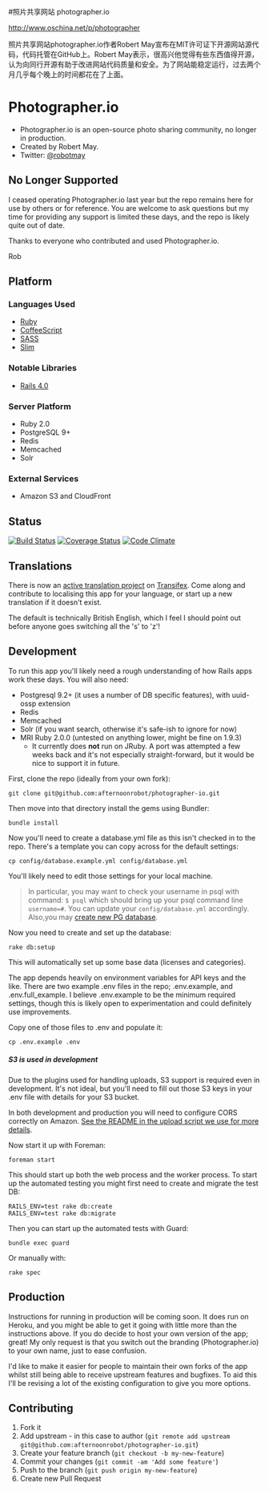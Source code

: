 
#照片共享网站 photographer.io

http://www.oschina.net/p/photographer

照片共享网站photographer.io作者Robert May宣布在MIT许可证下开源网站源代码，代码托管在GitHub上。Robert May表示，很高兴他觉得有些东西值得开源，认为向同行开源有助于改进网站代码质量和安全。为了网站能稳定运行，过去两个月几乎每个晚上的时间都花在了上面。



# Photographer.io

* Photographer.io is an open-source photo sharing community, no longer in production.
* Created by Robert May.
* Twitter: [@robotmay](https://twitter.com/robotmay)

## No Longer Supported
I ceased operating Photographer.io last year but the repo remains here for use by others or for reference. You are welcome to ask questions but my time for providing any support is limited these days, and the repo is likely quite out of date.

Thanks to everyone who contributed and used Photographer.io.

Rob

## Platform
### Languages Used
* [Ruby](http://www.ruby-lang.org)
* [CoffeeScript](http://coffeescript.org)
* [SASS](http://sass-lang.com)
* [Slim](http://slim-lang.com)

### Notable Libraries
* [Rails 4.0](http://rubyonrails.org)

### Server Platform
* Ruby 2.0
* PostgreSQL 9+
* Redis
* Memcached
* Solr

### External Services
* Amazon S3 and CloudFront

## Status
[![Build Status](https://travis-ci.org/afternoonrobot/photographer-io.png?branch=master)](https://travis-ci.org/afternoonrobot/photographer-io)
[![Coverage Status](https://coveralls.io/repos/afternoonrobot/photographer-io/badge.png)](https://coveralls.io/r/afternoonrobot/photographer-io)
[![Code Climate](https://codeclimate.com/github/afternoonrobot/photographer-io.png)](https://codeclimate.com/github/afternoonrobot/photographer-io)

## Translations
There is now an [active translation project](https://www.transifex.com/projects/p/photographerio/) on [Transifex](https://www.transifex.com). Come along and contribute to localising this app for your language, or start up a new translation if it doesn't exist. 

The default is technically British English, which I feel I should point out before anyone goes switching all the 's' to 'z'!

## Development
To run this app you'll likely need a rough understanding of how Rails apps work these days. You will also need:

* Postgresql 9.2+ (it uses a number of DB specific features), with uuid-ossp extension
* Redis
* Memcached
* Solr (if you want search, otherwise it's safe-ish to ignore for now)
* MRI Ruby 2.0.0 (untested on anything lower, might be fine on 1.9.3)
  * It currently does __not__ run on JRuby. A port was attempted a few weeks back and it's not especially straight-forward, but it would be nice to support it in future.

First, clone the repo (ideally from your own fork):

`git clone git@github.com:afternoonrobot/photographer-io.git`

Then move into that directory install the gems using Bundler:

`bundle install`

Now you'll need to create a database.yml file as this isn't checked in to the repo. 
There's a template you can copy across for the default settings:

`cp config/database.example.yml config/database.yml`

You'll likely need to edit those settings for your local machine.
> In particular, you may want to check your username in psql with command: `$ psql` which should bring up your psql command line `username=#`. You can update your `config/database.yml` accordingly. Also,you may [create new PG database](http://www.postgresql.org/docs/9.0/static/sql-createdatabase.html).

Now you need to create and set up the database:

`rake db:setup`

This will automatically set up some base data (licenses and categories).

The app depends heavily on environment variables for API keys and the like. 
There are two example .env files in the repo; .env.example, and .env.full_example. 
I believe .env.example to be the minimum required settings, though this is likely open to experimentation
and could definitely use improvements.

Copy one of those files to .env and populate it:

`cp .env.example .env`

##### S3 is used in development
Due to the plugins used for handling uploads, S3 support is required even in development. It's not ideal, but you'll need to fill out those S3 keys in your .env file with details for your S3 bucket.

In both development and production you will need to configure CORS correctly on Amazon. [See the README in the upload script we use for more details](https://github.com/waynehoover/s3_direct_upload).

Now start it up with Foreman:

`foreman start`

This should start up both the web process and the worker process.
To start up the automated testing you might first need to create and migrate the test DB:

```
RAILS_ENV=test rake db:create
RAILS_ENV=test rake db:migrate
```

Then you can start up the automated tests with Guard:

`bundle exec guard`

Or manually with:

`rake spec`

## Production

Instructions for running in production will be coming soon. It does run on Heroku, and you might be able to get it going with little more than the instructions above.
If you do decide to host your own version of the app; great! My only request is that you switch out the branding (Photographer.io) to your own name, just to ease confusion.

I'd like to make it easier for people to maintain their own forks of the app whilst still being able to receive upstream features and bugfixes. To aid this I'll be revising a lot of the existing configuration to give you more options.

## Contributing

1. Fork it
2. Add upstream - in this case to author (`git remote add upstream git@github.com:afternoonrobot/photographer-io.git`)
3. Create your feature branch (`git checkout -b my-new-feature`)
4. Commit your changes (`git commit -am 'Add some feature'`)
5. Push to the branch (`git push origin my-new-feature`)
6. Create new Pull Request
